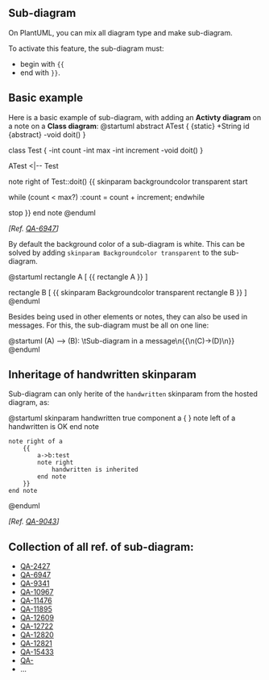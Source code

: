 ## Sub-diagram

On PlantUML, you can mix all diagram type and make sub-diagram.

To activate this feature, the sub-diagram must:
* begin with ``{{``
* end with ``}}``. 


## Basic example

Here is a basic example of sub-diagram, with adding an **Activty diagram** on a note on a **Class diagram**:
<plantuml>
@startuml
abstract ATest {
  {static} +String id
  {abstract} -void doit()
}

class Test {
  -int count
  -int max
  -int increment
  -void doit()
}

ATest <|-- Test

note right of Test::doit()
{{
  skinparam backgroundcolor transparent
  start

  while (count < max?)
    :count = count + increment;
  endwhile

  stop
}}
end note
@enduml
</plantuml>

*[Ref. [QA-6947](https://forum.plantuml.net/6947/embed-sub-diagrams-in-diagram-like-a-note?show=7070#a7070)]*


By default the background color of a sub-diagram is white.
This can be solved by adding `skinparam Backgroundcolor transparent` to the sub-diagram.


<plantuml>
@startuml
rectangle A [
{{
    rectangle A
}}
]

rectangle B [
{{
    skinparam Backgroundcolor transparent
    rectangle B
}}
]
@enduml
</plantuml>

Besides being used in other elements or notes, they can also be used in messages.
For this, the sub-diagram must be all on one line:

<plantuml>
@startuml
(A) --> (B): \tSub-diagram in a message\n{{\n(C)->(D)\n}}
@enduml
</plantuml>


## Inheritage of handwritten skinparam

Sub-diagram can only herite of the `handwritten` skinparam from the hosted diagram, as:

<plantuml>
@startuml
skinparam handwritten true
	component a {
	}
	note left of a
		handwritten is OK
	end note
	
	note right of a
		{{
			a->b:test
			note right
				handwritten is inherited
			end note
		}}
	end note
@enduml
</plantuml>

*[Ref. [QA-9043](https://forum.plantuml.net/9043/skinparam-handwritten-inherited-within-embedded-diagram)]*


## Collection of all ref. of sub-diagram:


- [QA-2427](https://forum.plantuml.net/2427/salt-with-minimum-flowchat-capabilities)
- [QA-6947](https://forum.plantuml.net/6947/embed-sub-diagrams-in-diagram-like-a-note)
- [QA-9341](https://forum.plantuml.net/9341/embedding-in-interface-note-fails)
- [QA-10967](https://forum.plantuml.net/10967/order-mismatch-between-note-and-rectangle-with-embedded-salt)
- [QA-11476](https://forum.plantuml.net/11476/how-to-combine-activity-beta-and-state-diagrams)
- [QA-11895](https://forum.plantuml.net/11895/embed-sub-diagrams-all-type-especially-mindmap-type-diagram)
- [QA-12609](https://forum.plantuml.net/12609/json-diagrams-accept-json-diagram-diagram-embedded-diagram)
- [QA-12722](https://forum.plantuml.net/12722/can-combine-two-graphs-together-like-sequence-state-diagram)
- [QA-12820](https://forum.plantuml.net/12820/yaml-diagrams-accept-yaml-diagram-diagram-embedded-diagram)
- [QA-12821](https://forum.plantuml.net/12821/differences-between-outputs-background-diagram-embedded)
- [QA-15433](https://forum.plantuml.net/15433/not-embed-sub-diagrams-in-a-note)
- [QA-]()
- ...


